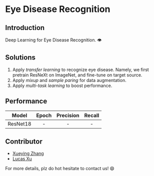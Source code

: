 # Eye Disease Recognition
## Introduction
Deep Learning for Eye Disease Recognition. :eye:


## Solutions
1. Apply _transfer learning_ to recognize eye disease. Namely, we first pretrain ResNeXt on ImageNet, and fine-tune on target source.
2. Apply _mixup_ and _sample paring_ for data augmentation.
3. Apply _multi-task learning_ to boost performance.


## Performance
| Model | Epoch | Precision | Recall |
| :---: | :---: | :---: | :---: |
| ResNet18 | - | - | - |


## Contributor
* [Xueying Zhang](https://github.com/Schneey)
* [Lucas Xu](https://github.com/lucasxlu)

For more details, plz do hot hesitate to contact us! :smile:
